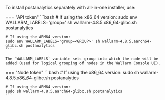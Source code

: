 To install postanalytics separately with all-in-one installer, use:

=== "API token"
    ```bash
    # If using the x86_64 version:
    sudo env WALLARM_LABELS='group=<GROUP>' sh wallarm-4.8.5.x86_64-glibc.sh postanalytics

    # If using the ARM64 version:
    sudo env WALLARM_LABELS='group=<GROUP>' sh wallarm-4.8.5.aarch64-glibc.sh postanalytics
    ```        

    The `WALLARM_LABELS` variable sets group into which the node will be added (used for logical grouping of nodes in the Wallarm Console UI).

=== "Node token"
    ```bash
    # If using the x86_64 version:
    sudo sh wallarm-4.8.5.x86_64-glibc.sh postanalytics

    # If using the ARM64 version:
    sudo sh wallarm-4.8.5.aarch64-glibc.sh postanalytics
    ```